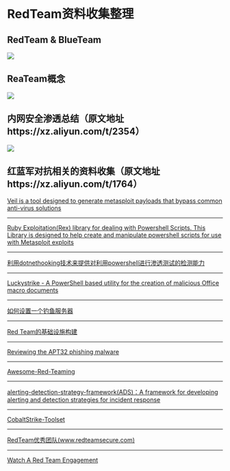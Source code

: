 # RedTeam资料收集整理




## RedTeam & BlueTeam
![](https://github.com/jeansgit/RedTeam/blob/master/%E7%BA%A2%E8%93%9D%E5%AF%B9%E6%8A%97%E8%B5%84%E6%96%99%E5%88%86%E4%BA%AB/redteam.jpg)

## ReaTeam概念
![](https://github.com/jeansgit/RedTeam/blob/master/%E7%BA%A2%E8%93%9D%E5%AF%B9%E6%8A%97%E8%B5%84%E6%96%99%E5%88%86%E4%BA%AB/RED_TEAM.png)


## 内网安全渗透总结（原文地址https://xz.aliyun.com/t/2354）
![](https://github.com/jeansgit/RedTeam/blob/master/%E5%86%85%E7%BD%91%E5%AE%89%E5%85%A8/%E5%86%85%E7%BD%91%E5%AE%89%E5%85%A8%E6%B8%97%E9%80%8F%E6%80%BB%E7%BB%93.png)


## 红蓝军对抗相关的资料收集（原文地址https://xz.aliyun.com/t/1764）

[Veil is a tool designed to generate metasploit payloads that bypass common anti-virus solutions](https://github.com/Veil-Framework/Veil)


- - -

[Ruby Exploitation(Rex) library for dealing with Powershell Scripts. This Library is designed to help create and manipulate powershell scripts for use with Metasploit exploits](https://github.com/rapid7/rex-powershell)

- - -

[利用dotnethooking技术来提供对利用powershell进行渗透测试的检测能力](https://github.com/tandasat/DotNetHooking/blob/master/Slides/CodeBlue_1110.pdf)

- - -

[Luckystrike - A PowerShell based utility for the creation of malicious Office macro documents](http://www.kitploit.com/2017/09/luckystrike-powershell-based-utility.html?m=1)

- - -

[如何设置一个钓鱼服务器](https://github.com/n0pe-sled/Postfix-Server-Setup)

- - -

[Red Team的基础设施构建](https://posts.specterops.io/designing-effective-covert-red-team-attack-infrastructure-767d4289af43)

- - -

[Reviewing the APT32 phishing malware](https://blog.xpnsec.com/apt32-phishing-malware/)

- - -

[Awesome-Red-Teaming](https://github.com/yeyintminthuhtut/Awesome-Red-Teaming)

- - -

[alerting-detection-strategy-framework(ADS)：A framework for developing alerting and detection strategies for incident response](https://github.com/palantir/alerting-detection-strategy-framework)

- - -

[CobaltStrike-Toolset](https://github.com/360-A-Team/CobaltStrike-Toolset)

- - -

[RedTeam优秀团队(www.redteamsecure.com)](https://www.redteamsecure.com/red-teaming/)

- - -

[Watch A Red Team Engagement](https://youtu.be/pL9q2lOZ1Fw)

